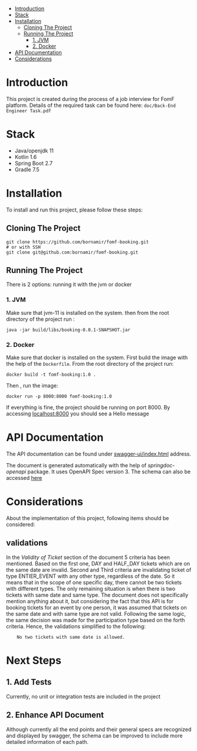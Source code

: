 <!-- TOC -->
* [Introduction](#introduction)
* [Stack](#stack)
* [Installation](#installation)
  * [Cloning The Project](#cloning-the-project)
  * [Running The Project](#running-the-project)
    * [1. JVM](#1-jvm)
    * [2. Docker](#2-docker)
* [API Documentation](#api-documentation)
* [Considerations](#considerations)
<!-- TOC -->

# Introduction
This project is created during the process of a job interview for FomF platform. 
Details of the required task can be found here: `doc/Back-End Engineer Task.pdf`

# Stack
  * Java/openjdk 11
  * Kotlin 1.6
  * Spring Boot 2.7
  * Gradle 7.5
# Installation 
To install and run this project, please follow these steps:

  ## Cloning The Project
```shell
git clone https://github.com/bornamir/fomf-booking.git
# or with SSH
git clone git@github.com:bornamir/fomf-booking.git
```
## Running The Project
There is 2 options: running it with the jvm or docker
### 1. JVM
Make sure that jvm-11 is installed on the system. then from the root directory of the project run :
```shell
java -jar build/libs/booking-0.0.1-SNAPSHOT.jar
```
### 2. Docker
Make sure that docker is installed on the system. 
First build the image with the help of the `Dockerfile`. From the root directory of the project run:
```shell
docker build -t fomf-booking:1.0 . 
```
Then , run the image:
```shell
docker run -p 8000:8000 fomf-booking:1.0
```

If everything is fine, the project should be running on port 8000. 
By accessing [localhost:8000](http://localhost:8000) you should see a <bold>Hello </bold> message


# API Documentation
The API documentation can be found under [swagger-ui/index.html](http://localhost:8000/swagger-ui/index.html) address.

The document is generated automatically with the help of *springdoc-openapi* package. It uses OpenAPI Spec version 3. The schema can also be accessed [here](http://localhost:8000/api)


# Considerations
About the  implementation of this project, following items should be considered:
## validations
In the *Validity of Ticket* section of the document 5 criteria has been mentioned.
Based on the first one, DAY and HALF_DAY tickets which are on the same date are invalid. 
Second and Third criteria are invalidating ticket of type ENTIER_EVENT with any other type, regardless of the date.
So it means that in the scope of one specific day, there cannot be two tickets with different types. 
The only remaining situation is when there is two tickets with same date and same type. 
The document does not specifically mention anything about it, but considering the fact that this API is for booking 
tickets for an event by one person, it was assumed that tickets on the same date and with same type are not valid.
Following the same logic, the same decision was made for the participation type based on the forth criteria.
Hence, the validations simplified to the following:

        No two tickets with same date is allowed.

# Next Steps
## 1. Add Tests
Currently, no unit or integration tests are included in the project

## 2. Enhance API Document
Although currently all the end points and their general specs are recognized and displayed by swagger,
the schema can be improved to include more detailed information of each path.

